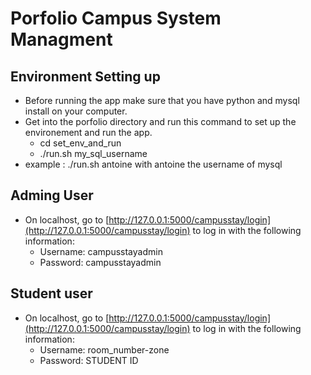 # Porfolio Campus System Managment
## Environment Setting up
* Before running the app make sure that you have python and mysql install on your computer.
* Get into the porfolio directory and run this command to set up the environement and run the app.
    - cd set_env_and_run
    - ./run.sh my_sql_username
* example : ./run.sh antoine with antoine the username of mysql

## Adming User
* On localhost, go to [http://127.0.0.1:5000/campusstay/login](http://127.0.0.1:5000/campusstay/login) to log in with the following information:
  - Username: campusstayadmin
  - Password: campusstayadmin

## Student user
* On localhost, go to [http://127.0.0.1:5000/campusstay/login](http://127.0.0.1:5000/campusstay/login) to log in with the following information:
  - Username: room_number-zone
  - Password: STUDENT ID

  
